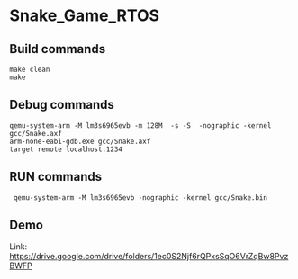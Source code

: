 # Snake_Game_RTOS

## Build commands
```
make clean
make 
```

## Debug commands
```
qemu-system-arm -M lm3s6965evb -m 128M  -s -S  -nographic -kernel gcc/Snake.axf
arm-none-eabi-gdb.exe gcc/Snake.axf
target remote localhost:1234
```
## RUN commands #########
```
 qemu-system-arm -M lm3s6965evb -nographic -kernel gcc/Snake.bin
```
## Demo

Link: https://drive.google.com/drive/folders/1ec0S2Njf6rQPxsSqO6VrZqBw8PvzBWFP
